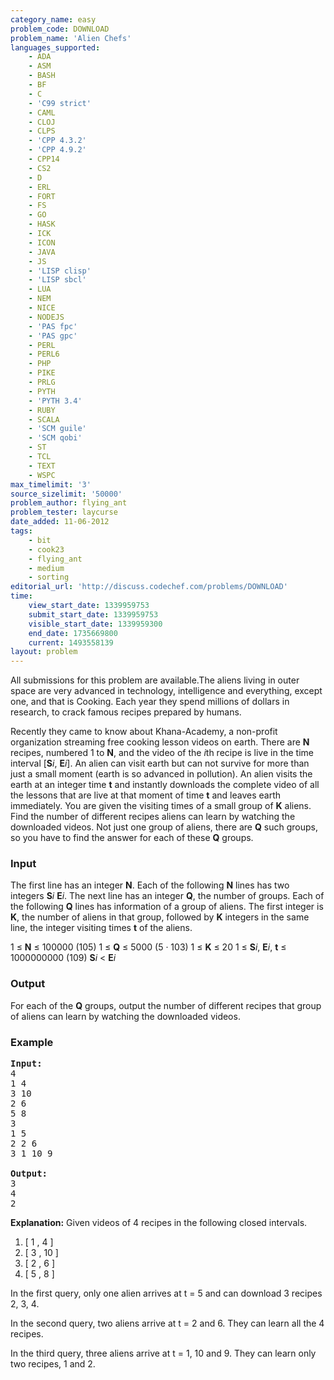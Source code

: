 ```yaml
---
category_name: easy
problem_code: DOWNLOAD
problem_name: 'Alien Chefs'
languages_supported:
    - ADA
    - ASM
    - BASH
    - BF
    - C
    - 'C99 strict'
    - CAML
    - CLOJ
    - CLPS
    - 'CPP 4.3.2'
    - 'CPP 4.9.2'
    - CPP14
    - CS2
    - D
    - ERL
    - FORT
    - FS
    - GO
    - HASK
    - ICK
    - ICON
    - JAVA
    - JS
    - 'LISP clisp'
    - 'LISP sbcl'
    - LUA
    - NEM
    - NICE
    - NODEJS
    - 'PAS fpc'
    - 'PAS gpc'
    - PERL
    - PERL6
    - PHP
    - PIKE
    - PRLG
    - PYTH
    - 'PYTH 3.4'
    - RUBY
    - SCALA
    - 'SCM guile'
    - 'SCM qobi'
    - ST
    - TCL
    - TEXT
    - WSPC
max_timelimit: '3'
source_sizelimit: '50000'
problem_author: flying_ant
problem_tester: laycurse
date_added: 11-06-2012
tags:
    - bit
    - cook23
    - flying_ant
    - medium
    - sorting
editorial_url: 'http://discuss.codechef.com/problems/DOWNLOAD'
time:
    view_start_date: 1339959753
    submit_start_date: 1339959753
    visible_start_date: 1339959300
    end_date: 1735669800
    current: 1493558139
layout: problem
---
```

All submissions for this problem are available.The aliens living in outer space are very advanced in technology, intelligence and everything, except one, and that is Cooking. Each year they spend millions of dollars in research, to crack famous recipes prepared by humans.

Recently they came to know about Khana-Academy, a non-profit organization streaming free cooking lesson videos on earth. There are **N** recipes, numbered 1 to **N**, and the video of the *i*th recipe is live in the time interval \[**S***i*, **E***i*\]. An alien can visit earth but can not survive for more than just a small moment (earth is so advanced in pollution). An alien visits the earth at an integer time **t** and instantly downloads the complete video of all the lessons that are live at that moment of time **t** and leaves earth immediately. You are given the visiting times of a small group of **K** aliens. Find the number of different recipes aliens can learn by watching the downloaded videos. Not just one group of aliens, there are **Q** such groups, so you have to find the answer for each of these **Q** groups.

### Input

The first line has an integer **N**. Each of the following **N** lines has two integers **S***i* **E***i*. The next line has an integer **Q**, the number of groups. Each of the following **Q** lines has information of a group of aliens. The first integer is **K**, the number of aliens in that group, followed by **K** integers in the same line, the integer visiting times **t** of the aliens.

1 ≤ **N** ≤ 100000 (105)
1 ≤ **Q** ≤ 5000 (5 · 103)
1 ≤ **K** ≤ 20
1 ≤ **S***i*, **E***i*, **t** ≤ 1000000000 (109)
**S***i* < **E***i*

### Output

For each of the **Q** groups, output the number of different recipes that group of aliens can learn by watching the downloaded videos.

### Example

<pre>
<b>Input:</b>
4
1 4
3 10
2 6
5 8
3
1 5
2 2 6
3 1 10 9

<b>Output:</b>
3
4
2
</pre>

**Explanation:**
Given videos of 4 recipes in the following closed intervals.
1. \[ 1 , 4 \]
2. \[ 3 , 10 \]
3. \[ 2 , 6 \]
4. \[ 5 , 8 \]

In the first query, only one alien arrives at t = 5 and can download 3 recipes 2, 3, 4.

In the second query, two aliens arrive at t = 2 and 6. They can learn all the 4 recipes.

In the third query, three aliens arrive at t = 1, 10 and 9. They can learn only two recipes, 1 and 2.
